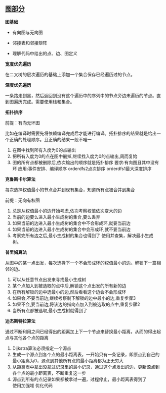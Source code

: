 ## [图部分](https://www.bilibili.com/video/BV1sfvaejEyr)

**图基础**

* 有向图与无向图

* 邻接表和邻接矩阵

* 理解代码中给出的点、边、图定义

**宽度优先遍历**

在二叉树的层次遍历的基础上添加一个集合保存已经遍历过的节点。

**深度优先遍历**

一条路走到黑，然后返回到没有这个遍历中的序列中的节点旁边未遍历的节点。直到图遍历完成。需要使用栈和集合。

**拓扑排序**

前提：有向无环图

比如在编译时需要先将依赖编译完成后才能进行编译。拓扑排序的结果就是给出一个正确的处理顺序。且正确的结果一般不唯一

1. 在图中找到所有入度为0的点输出
2. 把所有入度为0的点在图中删掉,继续找入度为0的点输出,周而复始
3. 图的所有点都被删除后,依次输出的顺序就是拓扑排序
   要求:有向图且其中没有环
   应用:事件安排、编译顺序
   orderdfs2点次排序
   orderdfs1最大深度排序

**克鲁斯卡尔算法**

每次选择权值最小的节点合并到现有集合，知道所有点被合并到集合

前提：无向有权图

1. 总是从权值最小的边开始考虑,依次考察权值依次变大的边
2. 当前的边要么进入最小生成树的集合,要么丢弃
3. 如果当前的边进入最小生成树的集合中不会形成环,就要当前边
4. 如果当前的边进入最小生成树的集合中会形成环,就不要当前边
5. 考察完所有边之后,最小生成树的集合也得到了
   使用并查集，解决最小生成树。

**普里姆算法**

从图中的某一点出发，每次选择下一个不会形成环的权值最小的边。解锁下一篇相邻的边。

1. 可以从任意节点出发来寻找最小生成树
2. 某个点加入到被选取的点中后,解锁这个点出发的所有新的边
3. 在所有解锁的边中选最小的边,然后看看这个边会不会形成环
4. 如果会,不要当前边,继续考察剩下解锁的边中最小的边,重复步骤3
5. 如果不会,要当前边,将该边的指向点加入到被选取的点中,重复步骤2
6. 当所有点都被选取,最小生成树就得到了

**迪杰斯特拉算法**

通过不断利用之间已经得出的距离加上下一个节点来替换最小距离，从而的得出起点与其他各个点的距离

1. Dijkstra算法必须指定一个源点   
2. 生成一个源点到各个点的最小距离表，一开始只有一条记录，即原点到自己的最小距离为0，源点到其他所有点的最小距离都为正无穷大  
3. 从距离表中拿出没拿过记录里的最小记录，通过这个点发出的边，更新源点到各个点的最小距离表，不断重复这一步  
4. 源点到所有的点记录如果都被拿过一遍，过程停止，最小距离表得到了  
   使用加强堆
   优化代码